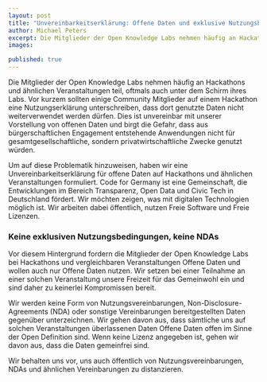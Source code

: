 ```yaml
---
layout: post
title: "Unvereinbarkeitserklärung: Offene Daten und exklusive Nutzungsbedingungen"
author: Michael Peters
excerpt: Die Mitglieder der Open Knowledge Labs nehmen häufig an Hackathons und ähnlichen Veranstaltungen teil, oftmals auch unter dem Schirm ihres Labs. Die Unterschrift von Nutzererklärungen auf solchen Veranstaltungen ist unvereinbar mit unserer Vorstellung von offenen Daten. Um auf diese Problematik hinzuweisen, haben wir eine Unvereinbarkeitserklärung für offene Daten und exklusive Nutzungsbedingungen verfasst.
images:

published: true
---
```

Die Mitglieder der Open Knowledge Labs nehmen häufig an Hackathons und ähnlichen Veranstaltungen teil, oftmals auch unter dem Schirm ihres Labs. Vor kurzem sollten einige Community Mitglieder auf einem Hackathon eine Nutzungserklärung unterschreiben, dass dort genutzte Daten nicht weiterverwendet werden dürfen. Dies ist unvereinbar mit unserer Vorstellung von offenen Daten und birgt die Gefahr, dass aus bürgerschaftlichen Engagement entstehende Anwendungen nicht für gesamtgesellschaftliche, sondern privatwirtschaftliche Zwecke genutzt würden. 

Um auf diese Problematik hinzuweisen, haben wir eine Unvereinbarkeitserklärung für offene Daten auf Hackathons und ähnlichen Veranstaltungen formuliert. Code for Germany ist eine Gemeinschaft, die Entwicklungen im Bereich Transparenz, Open Data und Civic Tech in Deutschland fördert. Wir möchten zeigen, was mit digitalen Technologien möglich ist. Wir arbeiten dabei öffentlich, nutzen Freie Software und Freie Lizenzen.

### Keine exklusiven Nutzungsbedingungen, keine NDAs

Vor diesem Hintergrund fordern die Mitglieder der Open Knowledge Labs bei Hackathons und vergleichbaren Veranstaltungen Offene Daten und wollen auch nur Offene Daten nutzen. Wir setzen bei einer Teilnahme an einer solchen Veranstaltung unsere Freizeit für das Gemeinwohl ein und sind daher zu keinerlei Kompromissen bereit.  

Wir werden keine Form von Nutzungsvereinbarungen, Non-Disclosure-Agreements (NDA) oder sonstige Vereinbarungen bereitgestellten Daten gegenüber unterzeichnen. Wir gehen davon aus, dass sämtliche uns auf solchen Veranstaltungen überlassenen Daten Offene Daten offen im Sinne der Open Definition sind. Wenn keine Lizenz angegeben ist, gehen wir davon aus, dass die Daten gemeinfrei sind.

Wir behalten uns vor, uns auch öffentlich von Nutzungsvereinbarungen, NDAs und ähnlichen Vereinbarungen zu distanzieren.




 


